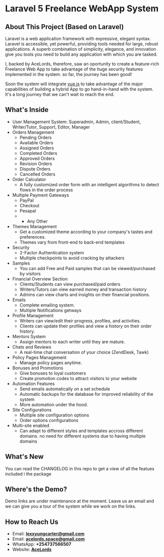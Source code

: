 # Laravel 5 Freelance WebApp System 

## About This Project (Based on Laravel)

Laravel is a web application framework with expressive, elegant syntax. Laravel is accessible, yet powerful, providing tools needed for large, robust applications. A superb combination of simplicity, elegance, and innovation give you tools you need to build any application with which you are tasked.

I, backed by AceLords, therefore, saw an oportunity to create a feature-rich Freelance Web App to take advantage of the huge security features implemented in the system. so far, the journey has been good!

Soon the system will integrate [vue.js](https://vuejs.org) to take advantage of the major capabilities of building a hybrid App to go hand-in-hand with the system. It's a long journey that we can't wait to reach the end.

## What's Inside
* User Management System: Superadmin, Admin, client/Student, Writer/Tutor, Support, Editor, Manager
* Orders Management
    - Pending Orders
    - Available Orders
    - Assigned Orders
    - Completed Orders
    - Approved Orders
    - Revision Orders
    - Dispute Orders
    - Cancelled Orders
* Order Calculator
    - A fully customized order form with an intelligent algorithms to detect flows in the order process
* Multiple Payment Gateways
    - PayPal
    - Checkout
    - Pesapal
    - + Any Other
* Themes Management
    - Get a customized theme according to your company's tastes and preferences.
    - Themes vary from front-end to back-end templates
* Security
    - 2-Factor Authentication system
    - Multiple checkpoints to avoid cracking by attackers
* Samples
    - You can add Free and Paid samples that can be viewed/purchased by visitors
* Financial Overview Section
    - Clients/Students can view purchased/paid orders
    - Writers/Tutors can view earned money and transaction history
    - Admins can view charts and insights on their financial positions.
* Emails
    - Complete emailing system.
    - Multiple Notifications getways 
* Profile Management
    - Writers can view/edit their progress, profiles, and activities.
    - Clients can update their profiles and view a history on their order history.
* Mentors System
    - Assign mentors to each writer until they are mature.
* Chats and Reviews
    - A real-time chat conversation of your choice (ZendDesk, Tawk)
* Policy Pages Management
    - Manage policy pages anytime.
* Bonuses and Promotions
    - Give bonuses to loyal customers
    - Create promotion codes to attract visitors to your website
* Automation Features
    - Send emails automatically on a set schedule
    - Automatic backups for the database for improved reliability of the system
    - More automation under the hood.
* Site Configurations
    - Multiple site configuration options
    - Order options configurations
* Multi-site enabled
    - Can adapt to different styles and templates accross different domains. no need for different systems due to having multiple domains

## What's New 
You can read the CHANGELOG in this repo to get a view of all the featues included i the package

## Where's the Demo?
Demo links are under maintenance at the moment. Leave us an email and we can give you a tour of the system while we work on the links.


## How to Reach Us
* Email: **lexxyungcarter@gmail.com** 
* Email: **acelords.space@gmail.com** 
* WhatsApp: **+254737566507** 
* Website: **[AceLords](https://www.acelords.space)** 


